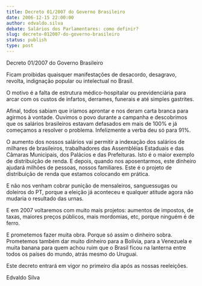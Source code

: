 ```yaml
---
title: Decreto 01/2007 do Governo Brasileiro
date: 2006-12-15 22:00:00
author: edvaldo.silva
debate: Salários dos Parlamentares: como definir?
slug: decreto-012007-do-governo-brasileiro
status: publish 
type: post
---
```


Decreto 01/2007 do Governo Brasileiro  

  

Ficam proibidas quaisquer manifestações de desacordo, desagravo, revolta, indignação popular ou intelectual no Brasil.  

  

O motivo é a falta de estrutura médico-hospitalar ou previdenciária para arcar com os custos de infartos, derrames, funerais e até simples gastrites.  

  

Afinal, todos sabiam que iríamos aprontar e nos deram carta branca para agirmos à vontade. Ouvimos o povo durante a campanha e descobrimos que os salários brasileiros estavam defasados em mais de 100% e já começamos a resolver o problema. Infelizmente a verba deu só para 91%.  

  

O aumento dos nossos salários vai permitir a indexação dos salários de milhares de brasileiros, trabalhadores das Assembléias Estaduais e das Câmaras Municipais, dos Palácios e das Prefeituras. Isto é o maior exemplo de distribuição de renda. E depois, quando nos aposentarmos, este dinheiro ajudará milhões de pessoas, nossos familiares. Este é o projeto de distribuição de renda que estamos colocando em prática.  

  

E não nos venham cobrar punição de mensaleiros, sanguessugas ou doleiros do PT, porque a eleição já aconteceu e qualquer atitude agora não mudaria o resultado das urnas.  

  

E em 2007 voltaremos com muito mais projetos: aumentos de impostos, de taxas, maiores preços públicos, mais mordomias, etc, porque ninguém é de ferro.  

  

E prometemos fazer muita obra. Porque só assim o dinheiro sobra. Prometemos também dar muito dinheiro para a Bolívia, para a Venezuela e muita banana para quem achou ruim que o Brasil ficou na lanterna entre todos os países do mundo, atrás mesmo do Uruguai.  

  

Este decreto entrará em vigor no primeiro dia após as nossas reeleições.  

  

Edvaldo Silva  

